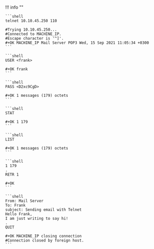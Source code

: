 !!! info ""

    ```shell
    telnet 10.10.45.250 110

    #Trying 10.10.45.250...
    #Connected to MACHINE_IP.
    #Escape character is '^]'.
    #+OK MACHINE_IP Mail Server POP3 Wed, 15 Sep 2021 11:05:34 +0300 
    ```

    ```shell
    USER <frank>

    #+OK frank
    ```

    ```shell
    PASS <D2xc9CgD>

    #+OK 1 messages (179) octets
    ```

    ```shell
    STAT

    #+OK 1 179
    ```

    ```shell
    LIST

    #+OK 1 messages (179) octets
    ```

    ```shell
    1 179
    .
    RETR 1

    #+OK
    ```

    ```shell
    From: Mail Server 
    To: Frank 
    subject: Sending email with Telnet
    Hello Frank,
    I am just writing to say hi!
    .
    QUIT

    #+OK MACHINE_IP closing connection
    #Connection closed by foreign host.
    ```
